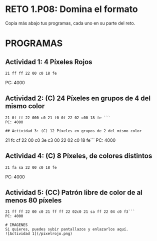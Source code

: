 # RETO 1.P08: Domina el formato
Copia más abajo tus programas, cada uno en su parte del reto.

# PROGRAMAS

## Actividad 1: 4 Píxeles Rojos
```
21 ff ff 22 00 c0 18 fe
```
PC: 4000

## Actividad 2: (C) 24 Píxeles en grupos de 4 del mismo color
```
21 0f ff 22 000 c0 21 f0 0f 22 02 c00 18 fe ```
PC: 4000

## Actividad 3: (C) 12 Píxeles en grupos de 2 del mismo color
```
21 fc cf 22 00 c0 3e c3 00 22 02 c0 18 fe```
PC: 4000

## Actividad 4: (C) 8 Píxeles, de colores distintos
```
21 fa sa 22 00 c0 18 fe
```
PC: 4000
## Actividad 5: (CC) Patrón libre de color de al menos 80 píxeles
```
21 ff ff 22 00 c0 21 ff ff 22 02c0 21 sa ff 22 04 c0 f3```
PC: 4000

# IMAGENES
Si quieres, puedes subir pantallazos y enlazarlos aquí.
![Actividad 1](/pixelrojo.png)

